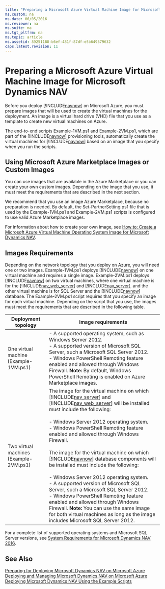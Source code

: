 ```yaml
---
title: "Preparing a Microsoft Azure Virtual Machine Image for Microsoft Dynamics NAV"
ms.custom: na
ms.date: 06/05/2016
ms.reviewer: na
ms.suite: na
ms.tgt_pltfrm: na
ms.topic: article
ms.assetid: 89251188-b6ef-481f-87df-e5b649579632
caps.latest.revision: 11
---
```

# Preparing a Microsoft Azure Virtual Machine Image for Microsoft Dynamics NAV
Before you deploy [!INCLUDE[navnow](../dynamics-nav/includes/navnow_md.md)] on Microsoft Azure, you must prepare images that will be used to create the virtual machines for the deployment. An image is a virtual hard drive \(VHD\) file that you use as a template to create new virtual machines on Azure.  
  
 The end\-to\-end scripts Example\-1VM.ps1 and Example\-2VM.ps1, which are part of the [!INCLUDE[navnow](../dynamics-nav/includes/navnow_md.md)] provisioning tools, automatically create the virtual machines for [!INCLUDE[navnow](../dynamics-nav/includes/navnow_md.md)] based on an image that you specify when you run the scripts.  
  
## Using Microsoft Azure Marketplace Images or Custom Images  
 You can use images that are available in the Azure Marketplace or you can create your own custom images. Depending on the image that you use, it must meet the requirements that are described in the next section.  
  
 We recommend that you use an image Azure Marketplace, because no preparation is needed. By default, the Set\-PartnerSetting.ps1 file that is used by the Example\-1VM.ps1 and Example\-2VM.ps1 scripts is configured to use valid Azure Marketplace images.  
  
 For information about how to create your own image, see [How to: Create a Microsoft Azure Virtual Machine Operating System Image for Microsoft Dynamics NAV](../Topic/How%20to:%20Create%20a%20Microsoft%20Azure%20Virtual%20Machine%20Operating%20System%20Image%20for%20Microsoft%20Dynamics%20NAV.md).  
  
##  <a name="ImageRequirements"></a> Images Requirements  
 Depending on the network topology that you deploy on Azure, you will need one or two images. Example\-1VM.ps1 deploys [!INCLUDE[navnow](../dynamics-nav/includes/navnow_md.md)] on one virtual machine and requires a single image. Example\-2VM.ps1 deploys [!INCLUDE[navnow](../dynamics-nav/includes/navnow_md.md)] on two virtual machines, where one virtual machine is for the [!INCLUDE[nav_web_server](../dynamics-nav/includes/nav_web_server_md.md)] and [!INCLUDE[nav_server](../dynamics-nav/includes/nav_server_md.md)], and the other virtual machine is for SQL Server and the [!INCLUDE[navnow](../dynamics-nav/includes/navnow_md.md)] database. The Example\-2VM.ps1 script requires that you specify an image for each virtual machine. Depending on the script that you use, the images must meet the requirements that are described in the following table.  
  
|Deployment topology|Image requirements|  
|-------------------------|------------------------|  
|One virtual machine \(Example\-1VM.ps1\)|-   A supported operating system, such as Windows Server 2012.<br />-   A supported version of Microsoft SQL Server, such a Microsoft SQL Server 2012.<br />-   Windows PowerShell Remoting feature enabled and allowed through Windows Firewall. **Note:**      By default, Windows PowerShell Remoting is enabled on Azure Marketplace images.|  
|Two virtual machines \(Example\-2VM.ps1\)|The image for the virtual machine on which [!INCLUDE[nav_server](../dynamics-nav/includes/nav_server_md.md)] and [!INCLUDE[nav_web_server](../dynamics-nav/includes/nav_web_server_md.md)] will be installed must include the following:<br /><br /> -   Windows Server 2012 operating system.<br />-   Windows PowerShell Remoting feature enabled and allowed through Windows Firewall.<br /><br /> The image for the virtual machine on which [!INCLUDE[navnow](../dynamics-nav/includes/navnow_md.md)] database components will be installed must include the following:<br /><br /> -   Windows Server 2012 operating system.<br />-   A supported version of Microsoft SQL Server, such a Microsoft SQL Server 2012.<br />-   Windows PowerShell Remoting feature enabled and allowed through Windows Firewall. **Note:**  You can use the same image for both virtual machines as long as the image includes Microsoft SQL Server 2012.|  
  
 For a complete list of supported operating systems and Microsoft SQL Server versions, see [System Requirements for Microsoft Dynamics NAV 2016](../dynamics-nav/System-Requirements-for-Microsoft-Dynamics-NAV-2016.md).  
  
## See Also  
 [Preparing for Deploying Microsoft Dynamics NAV on Microsoft Azure](../dynamics-nav/Preparing-for-Deploying-Microsoft-Dynamics-NAV-on-Microsoft-Azure.md)   
 [Deploying and Managing Microsoft Dynamics NAV on Microsoft Azure](../dynamics-nav/Deploying-and-Managing-Microsoft-Dynamics-NAV-on-Microsoft-Azure.md)   
 [Deploying Microsoft Dynamics NAV Using the Example Scripts](../dynamics-nav/Deploying-Microsoft-Dynamics-NAV-Using-the-Example-Scripts.md)